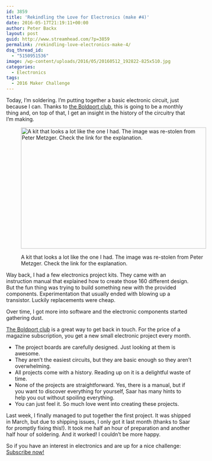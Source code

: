 ```yaml
---
id: 3859
title: 'Rekindling the Love for Electronics (make #4)'
date: 2016-05-17T21:19:11+00:00
author: Peter Backx
layout: post
guid: http://www.streamhead.com/?p=3859
permalink: /rekindling-love-electronics-make-4/
dsq_thread_id:
  - "5150951536"
image: /wp-content/uploads/2016/05/20160512_192822-825x510.jpg
categories:
  - Electronics
tags:
  - 2016 Maker Challenge
---
```

Today, I&#8217;m soldering. I&#8217;m putting together a basic electronic circuit, just because I can. Thanks to [the Boldport club](http://www.boldport.com/club/), this is going to be a monthly thing and, on top of that, I get an insight in the history of the circuitry that I&#8217;m making.

<!--more--><figure id="attachment_3861" style="width: 500px" class="wp-caption alignright">

[<img class="size-full wp-image-3861" src="http://www.streamhead.com/wp-content/uploads/2016/05/160inOne.jpg" alt="A kit that looks a lot like the one I had. The image was re-stolen from Peter Metzger. Check the link for the explanation." width="500" height="327" srcset="http://www.streamhead.com/wp-content/uploads/2016/05/160inOne.jpg 500w, http://www.streamhead.com/wp-content/uploads/2016/05/160inOne-300x196.jpg 300w" sizes="(max-width: 500px) 100vw, 500px" />](http://www.peter-metzger.com/blog/2015/10/5/electronics)<figcaption class="wp-caption-text">A kit that looks a lot like the one I had. The image was re-stolen from Peter Metzger. Check the link for the explanation.</figcaption></figure> 

Way back, I had a few electronics project kits. They came with an instruction manual that explained how to create those 160 different design. But the fun thing was trying to build something new with the provided components. Experimentation that usually ended with blowing up a transistor. Luckily replacements were cheap.

Over time, I got more into software and the electronic components started gathering dust.

[The Boldport club](http://www.boldport.com/club/) is a great way to get back in touch. For the price of a magazine subscription, you get a new small electronic project every month.

  * The project boards are carefully designed. Just looking at them is awesome.
  * They aren&#8217;t the easiest circuits, but they are basic enough so they aren&#8217;t overwhelming.
  * All projects come with a history. Reading up on it is a delightful waste of time.
  * None of the projects are straightforward. Yes, there is a manual, but if you want to discover everything for yourself, Saar has many hints to help you out without spoiling everything.
  * You can just feel it. So much love went into creating these projects.

<span class="embed-youtube" style="text-align:center; display: block;"></span>

Last week, I finally managed to put together the first project. It was shipped in March, but due to shipping issues, I only got it last month (thanks to Saar for promptly fixing this!). It took me half an hour of preparation and another half hour of soldering. And it worked! I couldn&#8217;t be more happy.

So if you have an interest in electronics and are up for a nice challenge: [Subscribe now!](http://www.boldport.com/club/)

<!-- AddThis Advanced Settings generic via filter on the_content -->

<!-- AddThis Share Buttons generic via filter on the_content -->